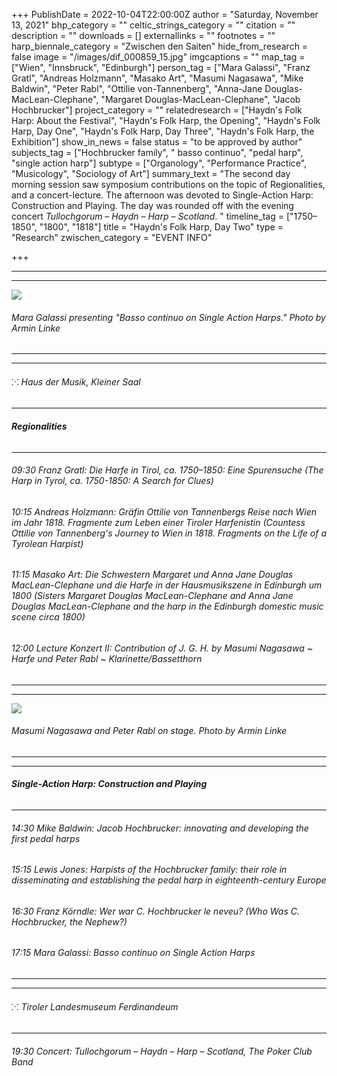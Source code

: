 +++
PublishDate = 2022-10-04T22:00:00Z
author = "Saturday, November 13, 2021"
bhp_category = ""
celtic_strings_category = ""
citation = ""
description = ""
downloads = []
externallinks = ""
footnotes = ""
harp_biennale_category = "Zwischen den Saiten"
hide_from_research = false
image = "/images/dif_000859_15.jpg"
imgcaptions = ""
map_tag = ["Wien", "Innsbruck", "Edinburgh"]
person_tag = ["Mara Galassi", "Franz Gratl", "Andreas Holzmann", "Masako Art", "Masumi Nagasawa", "Mike Baldwin", "Peter Rabl", "Ottilie von-Tannenberg", "Anna-Jane Douglas-MacLean-Clephane", "Margaret Douglas-MacLean-Clephane", "Jacob Hochbrucker"]
project_category = ""
relatedresearch = ["Haydn's Folk Harp: About the Festival", "Haydn's Folk Harp, the Opening", "Haydn's Folk Harp, Day One", "Haydn's Folk Harp, Day Three", "Haydn's Folk Harp, the Exhibition"]
show_in_news = false
status = "to be approved by author"
subjects_tag = ["Hochbrucker family", " basso continuo", "pedal harp", "single action harp"]
subtype = ["Organology", "Performance Practice", "Musicology", "Sociology of Art"]
summary_text = "The second day morning session saw symposium contributions on the topic of Regionalities, and a concert-lecture. The afternoon was devoted to Single-Action Harp: Construction and Playing. The day was rounded off with the evening concert <i>Tullochgorum – Haydn – Harp – Scotland</i>. "
timeline_tag = ["1750–1850", "1800", "1818"]
title = "Haydn's Folk Harp, Day Two"
type = "Research"
zwischen_category = "EVENT INFO"

+++
***

***

![](/images/dif_000859_97.jpg)

###### Mara Galassi presenting "Basso continuo on Single Action Harps." Photo by Armin Linke

***

***

###### ⁙ Haus der Musik, Kleiner Saal

***

###### **Regionalities**

***

###### 09:30 <span id="person_tag">Franz Gratl</span>: Die Harfe in Tirol, ca. <span id="timeline_tag">1750–1850</span>: Eine Spurensuche (The Harp in Tyrol, ca. 1750-1850: A Search for Clues)

###### 10:15 <span id="person_tag">Andreas Holzmann</span>: Gräfin Ottilie von Tannenbergs Reise nach Wien im Jahr <span id="timeline_tag">1818</span>. Fragmente zum Leben einer Tiroler Harfenistin (Countess <span id="person_tag">Ottilie von Tannenberg</span>'s Journey to <span id="map_tag">Wien</span> in 1818. Fragments on the Life of a Tyrolean Harpist)

###### 11:15 <span id="person_tag">Masako Art</span>: Die Schwestern Margaret und Anna Jane Douglas MacLean-Clephane und die Harfe in der Hausmusikszene in Edinburgh um <span id="timeline_tag">1800</span> (Sisters <span id="person_tag">Margaret Douglas MacLean-Clephane</span> and <span id="person_tag">Anna Jane Douglas MacLean-Clephane</span> and the harp in the <span id="map_tag">Edinburgh</span> domestic music scene circa 1800)

###### 12:00 Lecture Konzert II: _Contribution of J. G. H. by_ <span id="person_tag">Masumi Nagasawa</span> \~ Harfe und <span id="person_tag">Peter Rabl</span> \~ Klarinette/Bassetthorn

***

***

![](/images/dif_000859_85.jpg)

###### Masumi Nagasawa and Peter Rabl on stage. Photo by Armin Linke

***

***

###### **Single-Action Harp: Construction and Playing**

***

###### 14:30 <span id="person_tag">Mike Baldwin</span>: <span id="person_tag">Jacob Hochbrucker</span>: innovating and developing the first pedal harps

###### 15:15 <span id="person_tag">Lewis Jones</span>: Harpists of the <span id="subjects_tag">Hochbrucker family</span>: their role in disseminating and establishing the pedal harp in eighteenth-century Europe

###### 16:30 <span id="person_tag">Franz Körndle</span>: Wer war C. Hochbrucker le neveu? (Who Was C. Hochbrucker, the Nephew?)

###### 17:15 <span id="person_tag">Mara Galassi</span>: Basso continuo on Single Action Harps

***

***

###### ⁙ Tiroler Landesmuseum Ferdinandeum

***

###### 19:30 Concert: _Tullochgorum – Haydn – Harp – Scotland,_ The Poker Club Band